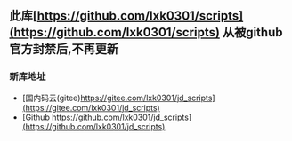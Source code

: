 ## 此库[https://github.com/lxk0301/scripts](https://github.com/lxk0301/scripts) 从被github官方封禁后,不再更新

### 新库地址 
- [国内码云(gitee)https://gitee.com/lxk0301/jd_scripts](https://gitee.com/lxk0301/jd_scripts)
- [Github https://github.com/lxk0301/jd_scripts](https://github.com/lxk0301/jd_scripts)



